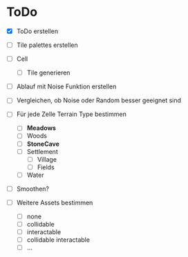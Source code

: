 ﻿# ToDo

- [x] ToDo erstellen

- [ ] Tile palettes erstellen

- [ ] Cell
  - [ ] Tile generieren

- [ ] Ablauf mit Noise Funktion erstellen
- [ ] Vergleichen, ob Noise oder Random besser geeignet sind

- [ ] Für jede Zelle Terrain Type bestimmen
  - [ ] **Meadows**
  - [ ] Woods
  - [ ] **StoneCave**
  - [ ] Settlement
    - [ ] Village
    - [ ] Fields
  - [ ] Water
- [ ] Smoothen?
- [ ] Weitere Assets bestimmen
  - [ ] none
  - [ ] collidable
  - [ ] interactable
  - [ ] collidable interactable
  - [ ] ...
